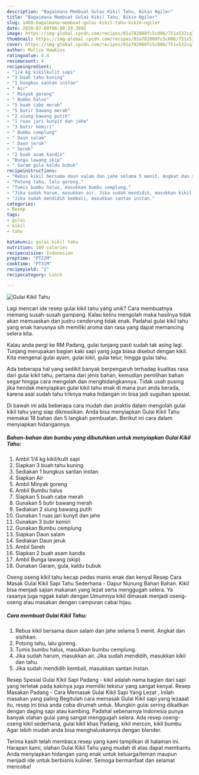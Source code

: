 ```yaml
---
description: "Bagaimana Membuat Gulai Kikil Tahu, Bikin Ngiler"
title: "Bagaimana Membuat Gulai Kikil Tahu, Bikin Ngiler"
slug: 1469-bagaimana-membuat-gulai-kikil-tahu-bikin-ngiler
date: 2020-07-09T06:08:19.389Z
image: https://img-global.cpcdn.com/recipes/01a782080fc5c006/751x532cq70/gulai-kikil-tahu-foto-resep-utama.jpg
thumbnail: https://img-global.cpcdn.com/recipes/01a782080fc5c006/751x532cq70/gulai-kikil-tahu-foto-resep-utama.jpg
cover: https://img-global.cpcdn.com/recipes/01a782080fc5c006/751x532cq70/gulai-kikil-tahu-foto-resep-utama.jpg
author: Mollie Hawkins
ratingvalue: 4.4
reviewcount: 4
recipeingredient:
- "1/4 kg kikilkulit sapi"
- "3 buah tahu kuning"
- "1 bungkus santan instan"
- " Air"
- " Minyak goreng"
- " Bumbu halus"
- "5 buah cabe merah"
- "5 butir bawang merah"
- "2 siung bawang putih"
- "1 ruas jari kunyit dan jahe"
- "3 butir kemiri"
- " Bumbu cemplung"
- " Daun salam"
- " Daun jeruk"
- " Sereh"
- "2 buah asam kandis"
- "Bunga lawang skip"
- " Garam gula kaldu bubuk"
recipeinstructions:
- "Rebus kikil bersama daun salam dan jahe selama 5 menit. Angkat dan sisihkan."
- "Potong tahu, lalu goreng."
- "Tumis bumbu halus, masukkan bumbu cemplung."
- "Jika sudah harum, masukkan air. Jika sudah mendidih, masukkan kikil dan tahu."
- "Jika sudah mendidih kembali, masukkan santan instan."
categories:
- Resep
tags:
- gulai
- kikil
- tahu

katakunci: gulai kikil tahu 
nutrition: 169 calories
recipecuisine: Indonesian
preptime: "PT22M"
cooktime: "PT31M"
recipeyield: "2"
recipecategory: Lunch

---
```



![Gulai Kikil Tahu](https://img-global.cpcdn.com/recipes/01a782080fc5c006/751x532cq70/gulai-kikil-tahu-foto-resep-utama.jpg)

Lagi mencari ide resep gulai kikil tahu yang unik? Cara membuatnya memang susah-susah gampang. Kalau keliru mengolah maka hasilnya tidak akan memuaskan dan justru cenderung tidak enak. Padahal gulai kikil tahu yang enak harusnya sih memiliki aroma dan rasa yang dapat memancing selera kita.

Kalau anda pergi ke RM Padang, gulai tunjang pasti sudah tak asing lagi. Tunjang merupakan bagian kaki sapi yang juga biasa disebut dengan kikil. Kita mengenal gulai ayam, gulai kikil, gulai telur, hingga gulai tahu.

Ada beberapa hal yang sedikit banyak berpengaruh terhadap kualitas rasa dari gulai kikil tahu, pertama dari jenis bahan, kemudian pemilihan bahan segar hingga cara mengolah dan menghidangkannya. Tidak usah pusing jika hendak menyiapkan gulai kikil tahu enak di mana pun anda berada, karena asal sudah tahu triknya maka hidangan ini bisa jadi suguhan spesial.


Di bawah ini ada beberapa cara mudah dan praktis dalam mengolah gulai kikil tahu yang siap dikreasikan. Anda bisa menyiapkan Gulai Kikil Tahu memakai 18 bahan dan 5 langkah pembuatan. Berikut ini cara dalam menyiapkan hidangannya.

<!--inarticleads1-->

##### Bahan-bahan dan bumbu yang dibutuhkan untuk menyiapkan Gulai Kikil Tahu:

1. Ambil 1/4 kg kikil/kulit sapi
1. Siapkan 3 buah tahu kuning
1. Sediakan 1 bungkus santan instan
1. Siapkan  Air
1. Ambil  Minyak goreng
1. Ambil  Bumbu halus
1. Siapkan 5 buah cabe merah
1. Gunakan 5 butir bawang merah
1. Sediakan 2 siung bawang putih
1. Gunakan 1 ruas jari kunyit dan jahe
1. Gunakan 3 butir kemiri
1. Gunakan  Bumbu cemplung
1. Siapkan  Daun salam
1. Sediakan  Daun jeruk
1. Ambil  Sereh
1. Siapkan 2 buah asam kandis
1. Ambil Bunga lawang (skip)
1. Gunakan  Garam, gula, kaldu bubuk


Oseng oseng kikil tahu kecap pedas manis enak dan kenyal Resep Cara Masak Gulai Kikil Sapi Tahu Sederhana - Dapur Nunung Bahan Bahan. Kikil bisa menjadi sajian makanan yang lezat serta menggugah selera. Ya rasanya juga nggak kalah dengan Umumnya kikil dimasak menjadi oseng-oseng atau masakan dengan campuran cabai hijau. 

<!--inarticleads2-->

##### Cara membuat Gulai Kikil Tahu:

1. Rebus kikil bersama daun salam dan jahe selama 5 menit. Angkat dan sisihkan.
1. Potong tahu, lalu goreng.
1. Tumis bumbu halus, masukkan bumbu cemplung.
1. Jika sudah harum, masukkan air. Jika sudah mendidih, masukkan kikil dan tahu.
1. Jika sudah mendidih kembali, masukkan santan instan.


Resep Spesial Gulai Kikil Sapi Padang - kikil adalah nama bagian dari sapi yang terletak pada kakinya juga memiliki tekstur yang sangat kenyal. Resep Masakan Padang - Cara Memasak Gulai Kikil Sapi Yang Lezat , Inilah masakan yang paling Begitulah cara memasak Gulai Kikil sapi yang lezaaat itu, resep ini bisa anda coba dirumah untuk. Mungkin gulai sering dikaitkan dengan daging sapi atau kambing. Padahal sebenarnya Indonesia punya banyak olahan gulai yang sangat menggugah selera. Ada resep oseng-oseng kikil sederhana, gulai kikil khas Padang, kikil mercon, kikil bumbu Agar lebih mudah anda bisa menghaluskannya dengan blender. 

Terima kasih telah membaca resep yang kami tampilkan di halaman ini. Harapan kami, olahan Gulai Kikil Tahu yang mudah di atas dapat membantu Anda menyiapkan hidangan yang enak untuk keluarga/teman maupun menjadi ide untuk berbisnis kuliner. Semoga bermanfaat dan selamat mencoba!
